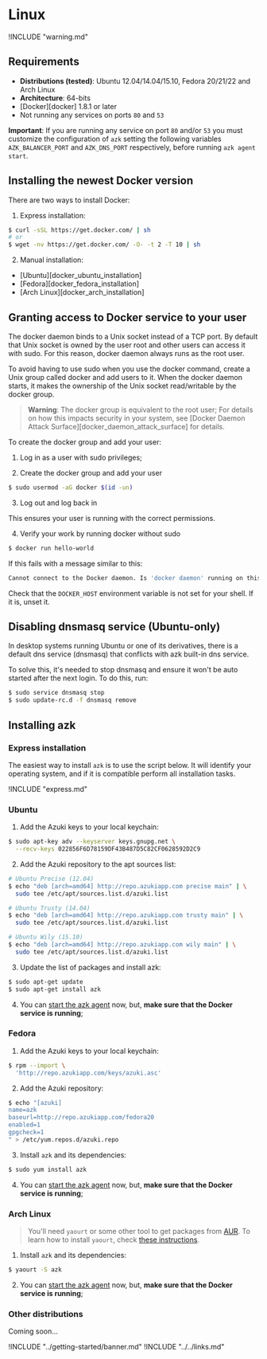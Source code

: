 # Linux

!INCLUDE "warning.md"

## Requirements

* **Distributions (tested)**: Ubuntu 12.04/14.04/15.10, Fedora 20/21/22 and Arch Linux
* **Architecture**: 64-bits
* [Docker][docker] 1.8.1 or later
* Not running any services on ports `80` and `53`

**Important**: If you are running any service on port `80` and/or `53` you must customize the configuration of `azk` setting the following variables `AZK_BALANCER_PORT` and `AZK_DNS_PORT` respectively, before running `azk agent start`.

## Installing the newest Docker version

There are two ways to install Docker:

1. Express installation:

  ```bash
  $ curl -sSL https://get.docker.com/ | sh
  # or
  $ wget -nv https://get.docker.com/ -O- -t 2 -T 10 | sh
  ```

2. Manual installation:

  - [Ubuntu][docker_ubuntu_installation]
  - [Fedora][docker_fedora_installation]
  - [Arch Linux][docker_arch_installation]

## Granting access to Docker service to your user

The docker daemon binds to a Unix socket instead of a TCP port. By default that Unix socket is owned by the user root and other users can access it with sudo. For this reason, docker daemon always runs as the root user.

To avoid having to use sudo when you use the docker command, create a Unix group called docker and add users to it. When the docker daemon starts, it makes the ownership of the Unix socket read/writable by the docker group.

> **Warning**: The docker group is equivalent to the root user; For details on how this impacts security in your system, see [Docker Daemon Attack Surface][docker_daemon_attack_surface] for details.

To create the docker group and add your user:

1. Log in as a user with sudo privileges;

2. Create the docker group and add your user

  ```bash
  $ sudo usermod -aG docker $(id -un)
  ```

3. Log out and log back in

  This ensures your user is running with the correct permissions.

4. Verify your work by running docker without sudo

  ```bash
  $ docker run hello-world
  ```

  If this fails with a message similar to this:

  ```bash
  Cannot connect to the Docker daemon. Is 'docker daemon' running on this host?
  ```

  Check that the `DOCKER_HOST` environment variable is not set for your shell. If it is, unset it.

## Disabling dnsmasq service (Ubuntu-only)

In desktop systems running Ubuntu or one of its derivatives, there is a default dns service (dnsmasq)
that conflicts with azk built-in dns service.

To solve this, it's needed to stop dnsmasq and ensure it won't be auto started after the next login.
To do this, run:

  ```bash
  $ sudo service dnsmasq stop
  $ sudo update-rc.d -f dnsmasq remove
  ```

## Installing azk

### Express installation

The easiest way to install `azk` is to use the script below. It will identify your operating system, and if it is compatible perform all installation tasks.

!INCLUDE "express.md"

### Ubuntu

1. Add the Azuki keys to your local keychain:

  ```bash
  $ sudo apt-key adv --keyserver keys.gnupg.net \
    --recv-keys 022856F6D78159DF43B487D5C82CF0628592D2C9
  ```

2. Add the Azuki repository to the apt sources list:

  ```bash
  # Ubuntu Precise (12.04)
  $ echo "deb [arch=amd64] http://repo.azukiapp.com precise main" | \
    sudo tee /etc/apt/sources.list.d/azuki.list

  # Ubuntu Trusty (14.04)
  $ echo "deb [arch=amd64] http://repo.azukiapp.com trusty main" | \
    sudo tee /etc/apt/sources.list.d/azuki.list

  # Ubuntu Wily (15.10)
  $ echo "deb [arch=amd64] http://repo.azukiapp.com wily main" | \
    sudo tee /etc/apt/sources.list.d/azuki.list
  ```

3. Update the list of packages and install azk:

  ```bash
  $ sudo apt-get update
  $ sudo apt-get install azk
  ```

4. You can [start the azk agent](../getting-started/starting-agent.md) now, but, **make sure that the Docker service is running**;

### Fedora

1. Add the Azuki keys to your local keychain:

  ```bash
  $ rpm --import \
    'http://repo.azukiapp.com/keys/azuki.asc'
  ```

2. Add the Azuki repository:

  ```bash
  $ echo "[azuki]
  name=azk
  baseurl=http://repo.azukiapp.com/fedora20
  enabled=1
  gpgcheck=1
  " > /etc/yum.repos.d/azuki.repo
  ```

3. Install `azk` and its dependencies:

  ```bash
  $ sudo yum install azk
  ```

4. You can [start the azk agent](../getting-started/starting-agent.md) now, but, **make sure that the Docker service is running**;

### Arch Linux

> You'll need `yaourt` or some other tool to get packages from [AUR](https://aur.archlinux.org/). To learn how to install `yaourt`, check [these instructions](https://archlinux.fr/yaourt-en).

1. Install `azk` and its dependencies:

  ```bash
  $ yaourt -S azk
  ```

2. You can [start the azk agent](../getting-started/starting-agent.md) now, but, **make sure that the Docker service is running**;

### Other distributions

Coming soon...

!INCLUDE "../getting-started/banner.md"
!INCLUDE "../../links.md"
